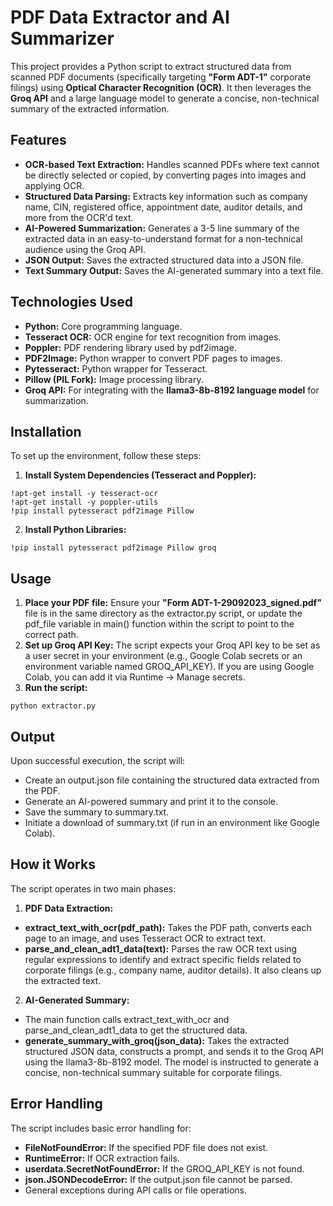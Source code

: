 # PDF Data Extractor and AI Summarizer
This project provides a Python script to extract structured data from scanned PDF documents (specifically targeting **"Form ADT-1"** corporate filings) using **Optical Character Recognition (OCR)**. It then leverages the **Groq API** and a large language model to generate a concise, non-technical summary of the extracted information.

## **Features**
- **OCR-based Text Extraction:** Handles scanned PDFs where text cannot be directly selected or copied, by converting pages into images and applying OCR.
- **Structured Data Parsing:** Extracts key information such as company name, CIN, registered office, appointment date, auditor details, and more from the OCR'd text.
- **AI-Powered Summarization:** Generates a 3-5 line summary of the extracted data in an easy-to-understand format for a non-technical audience using the Groq API.
- **JSON Output:** Saves the extracted structured data into a JSON file.
- **Text Summary Output:** Saves the AI-generated summary into a text file.
## **Technologies Used**
- **Python:** Core programming language.
- **Tesseract OCR:** OCR engine for text recognition from images.
- **Poppler:** PDF rendering library used by pdf2image.
- **PDF2Image:** Python wrapper to convert PDF pages to images.
- **Pytesseract:** Python wrapper for Tesseract.
- **Pillow (PIL Fork):** Image processing library.
- **Groq API:** For integrating with the **llama3-8b-8192 language model** for summarization.
## **Installation**
To set up the environment, follow these steps:
1. **Install System Dependencies (Tesseract and Poppler):**
```
!apt-get install -y tesseract-ocr
!apt-get install -y poppler-utils
!pip install pytesseract pdf2image Pillow
```
2. **Install Python Libraries:**
```
!pip install pytesseract pdf2image Pillow groq
```
## **Usage**
1. **Place your PDF file:** Ensure your **"Form ADT-1-29092023_signed.pdf"** file is in the same directory as the extractor.py script, or update the pdf_file variable in main() function within the script to point to the correct path.
2. **Set up Groq API Key:**
The script expects your Groq API key to be set as a user secret in your environment (e.g., Google Colab secrets or an environment variable named GROQ_API_KEY).
If you are using Google Colab, you can add it via Runtime -> Manage secrets.
3. **Run the script:**
```
python extractor.py
```
## **Output**
Upon successful execution, the script will:
- Create an output.json file containing the structured data extracted from the PDF.
- Generate an AI-powered summary and print it to the console.
- Save the summary to summary.txt.
- Initiate a download of summary.txt (if run in an environment like Google Colab).
## **How it Works**
The script operates in two main phases:
1. **PDF Data Extraction:**
- **extract_text_with_ocr(pdf_path):** Takes the PDF path, converts each page to an image, and uses Tesseract OCR to extract text.
- **parse_and_clean_adt1_data(text):** Parses the raw OCR text using regular expressions to identify and extract specific fields related to corporate filings (e.g., company name, auditor details). It also cleans up the extracted text.
2. **AI-Generated Summary:**
- The main function calls extract_text_with_ocr and parse_and_clean_adt1_data to get the structured data.
- **generate_summary_with_groq(json_data):** Takes the extracted structured JSON data, constructs a prompt, and sends it to the Groq API using the llama3-8b-8192 model. The model is instructed to generate a concise, non-technical summary suitable for corporate filings.
## **Error Handling**
The script includes basic error handling for:
- **FileNotFoundError:** If the specified PDF file does not exist.
- **RuntimeError:** If OCR extraction fails.
- **userdata.SecretNotFoundError:** If the GROQ_API_KEY is not found.
- **json.JSONDecodeError:** If the output.json file cannot be parsed.
- General exceptions during API calls or file operations.
